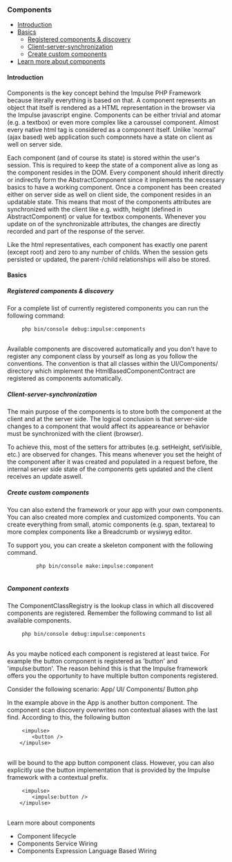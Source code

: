 <h3 class="doc-title">Components</h3>

- [Introduction](#introduction)
- [Basics](#basics)
	- [Registered components & discovery](#registered_components)
	- [Client-server-synchronization](#client_server_synchronization)
    - [Create custom components](#create_custom_components)
- [Learn more about components](#advanced_topics)

<h4><a id="introduction">Introduction</a></h4>

Components is the key concept behind the Impulse PHP Framework because literally everything is based on that. A component represents an object that itself is rendered as a HTML representation in the browser via the Impulse javascript engine. Components can be either trivial and atomar (e.g. a textbox) or even more complex like a caroussel component. Almost every native html tag is considered as a component itself. Unlike 'normal' (ajax based) web application such componnets have a state on client as well on server side.

Each component (and of course its state) is stored within the user's session. This is required to keep the state of a component alive as long as the component resides in the DOM. Every component should inherit directly or indirectly form the AbstractComponent since it implements the necessary basics to have a working component. Once a component has been created either on server side as well on client side, the component resides in an updatable state. This means that most of the components attributes are synchronized with the client like e.g. width, height (defined in AbstractComponent) or value for textbox components. Whenever you update on of the synchronizable attributes, the changes are directly recorded and part of the response of the server.

Like the html representatives, each component has exactly one parent (except root) and zero to any number of childs. When the session gets persisted or updated, the parent-/child relationships will also be stored.

<h4><a id="basics">Basics</a></h4>

<h5><a id="registered_components">Registered components &amp; discovery</a></h5>

For a complete list of currently registered components you can run the following command:

<div>
  <div class="code-header">
    <div class="container-fluid">
        <div class="row">
          <div class="button red"></div>
          	<div class="button yellow"></div>
          	<div class="button green"></div>
        </div>
    </div>
  </div>
  <pre class="code-white imp-code line-numbers language-shell">
  	<code class="language-bash">php bin/console debug:impulse:components</code>
  </pre>
</div>

Available components are discovered automatically and you don't have to register any component class by yourself as long as you follow the conventions. The convention is that all classes within the UI/Components/ directory which implement the HtmlBasedComponentContract are registered as components automatically.

<h5><a id="client_server_synchronization">Client-server-synchronization</a></h5>

The main purpose of the components is to store both the component at the client and at the server side. The logical conclusion is that server-side changes to a component that would affect its appeareance or behavior must be synchronized with the client (browser).

To achieve this, most of the setters for attributes (e.g. setHeight, setVisible, etc.) are observed for changes. This means whenever you set the height of the component after it was created and populated in a request before, the internal server side state of the components gets updated and the client receives an update aswell.

<h5><a id="create_own_components">Create custom components</a></h5>

You can also extend the framework or your app with your own components. You can also created more complex and customized components. You can create everything from small, atomic components (e.g. span, textarea) to more complex components like a Breadcrumb or wysiwyg editor.

To support you, you can create a skeleton component with the following command.
<div>
  <div class="code-header">
    <div class="container-fluid">
        <div class="row">
            <div class="button red"></div>
          	<div class="button yellow"></div>
          	<div class="button green"></div>
        </div>
    </div>
  </div>
	<pre class="code-white imp-code line-numbers language-shell">
		<code class="language-bash">php bin/console make:impulse:component</code>
	</pre>
</div>


<h5><a id="component_contexts">Component contexts</a></h5>

The ComponentClassRegistry is the lookup class in which all discovered components are registered. Remember the following command to list all available components.

<div>
  <div class="code-header">
    <div class="container-fluid">
        <div class="row">
            <div class="button red"></div>
          	<div class="button yellow"></div>
          	<div class="button green"></div>
        </div>
    </div>
  </div>
  <pre class="code-white imp-code line-numbers language-shell">
  	<code class="language-bash">php bin/console debug:impulse:components</code>
  </pre>
</div>

As you maybe noticed each component is registered at least twice. For example the button component is registered as 'button' and 'impulse:button'. The reason behind this is that the Impulse framework offers you the opportunity to have multiple button components registered.

Consider the following scenario:
App/
	UI/
    	Components/
        	Button.php

In the example above in the App is another button component. The component scan discovery overwrites non contextual aliases with the last find. According to this, the following button

<div>
  <div class="code-header">
    <div class="container-fluid">
        <div class="row">
            <div class="button red"></div>
          	<div class="button yellow"></div>
          	<div class="button green"></div>
        </div>
    </div>
  </div>
    <pre class="code-white line-numbers language-markup">
    <code class="imp-code language-markup">&lt;impulse&gt;
        &lt;button /&gt;
    &lt;/impulse&gt;</code>
    </pre>
</div>

will be bound to the app button component class. However, you can also explicitly use the button implementation that is provided by the Impulse framework with a contextual prefix.

<div>
  <div class="code-header">
    <div class="container-fluid">
        <div class="row">
            <div class="button red"></div>
          	<div class="button yellow"></div>
          	<div class="button green"></div>
        </div>
    </div>
  </div>
  <pre class="code-white line-numbers language-markup">
    <code class="imp-code language-markup">&lt;impulse&gt;
        &lt;impulse:button /&gt;
    &lt;/impulse&gt;</code>
  </pre>
</div>

<a name="advanced_topics">Learn more about components</a>

<ul class="unstyled-list">
  <li><a data-target-menu-item="component_lifecycle">Component lifecycle</a></li>
  <li><a data-target-menu-item="component_service_wiring">Components Service Wiring</a></li>
  <li><a data-target-menu-item="components_el_wiring">Components Expression Language Based Wiring</a></li>
</ul>
